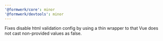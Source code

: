 ```yaml
---
'@formwerk/core': minor
'@formwerk/devtools': minor
---
```


Fixes disable html validation config by using a thin wrapper to that Vue does not cast non-provided values as false.
